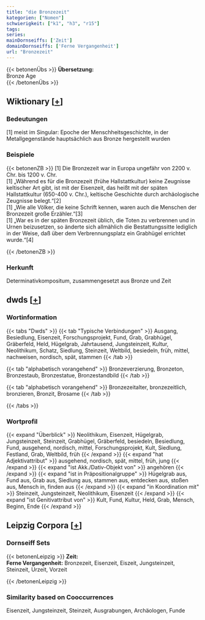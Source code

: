 ```yaml
---
title: "die Bronzezeit"
kategorien: ["Nomen"]
schwierigkeit: ["k1", "h3", "r15"]
tags:
series:
mainDornseiffs: ['Zeit']
domainDornseiffs: ['Ferne Vergangenheit']
url: "Bronzezeit"
---
```


{{< betonenÜbs >}}
**Übersetzung:**  
Bronze Age  
{{< /betonenÜbs >}}

## Wiktionary [[+](https://de.wiktionary.org/wiki/Bronzezeit)]

### Bedeutungen
[1] meist im Singular: Epoche der Menschheitsgeschichte, in der Metallgegenstände hauptsächlich aus Bronze hergestellt wurden  

### Beispiele
{{< betonenZB >}}
[1] Die Bronzezeit war in Europa ungefähr von 2200 v. Chr. bis 1200 v. Chr.  
[1] „Während es für die Bronzezeit (frühe Hallstattkultur) keine Zeugnisse keltischer Art gibt, ist mit der Eisenzeit, das heißt mit der späten Hallstattkultur (650-400 v. Chr.), keltische Geschichte durch archäologische Zeugnisse belegt.“[2]  
[1] „Wie alle Völker, die keine Schrift kennen, waren auch die Menschen der Bronzezeit große Erzähler.“[3]  
[1] „War es in der späten Bronzezeit üblich, die Toten zu verbrennen und in Urnen beizusetzen, so änderte sich allmählich die Bestattungssitte lediglich in der Weise, daß über dem Verbrennungsplatz ein Grabhügel errichtet wurde.“[4]  

{{< /betonenZB >}}
### Herkunft
Determinativkompositum, zusammengesetzt aus Bronze und Zeit  



## dwds [[+](https://www.dwds.de/wb/Bronzezeit)]

### Wortinformation
{{< tabs "Dwds" >}}
{{< tab "Typische Verbindungen" >}}
Ausgang, Besiedlung, Eisenzeit, Forschungsprojekt, Fund, Grab, Grabhügel, Gräberfeld, Held, Hügelgrab, Jahrtausend, Jungsteinzeit, Kultur, Neolithikum, Schatz, Siedlung, Steinzeit, Weltbild, besiedeln, früh, mittel, nachweisen, nordisch, spät, stammen
{{< /tab >}}

{{< tab "alphabetisch vorangehend" >}}
Bronzeverzierung, Bronzeton, Bronzestaub, Bronzestatue, Bronzestandbild
{{< /tab >}}

{{< tab "alphabetisch vorangehend" >}}
Bronzezeitalter, bronzezeitlich, bronzieren, Bronzit, Brosame
{{< /tab >}}

{{< /tabs >}}

### Wortprofil
{{< expand "Überblick" >}} Neolithikum, Eisenzeit, Hügelgrab, Jungsteinzeit, Steinzeit, Grabhügel, Gräberfeld, besiedeln, Besiedlung, Fund, ausgehend, nordisch, mittel, Forschungsprojekt, Kult, Siedlung, Festland, Grab, Weltbild, früh {{< /expand >}}
{{< expand "hat Adjektivattribut" >}} ausgehend, nordisch, spät, mittel, früh, jung {{< /expand >}}
{{< expand "ist Akk./Dativ-Objekt von" >}} angehören {{< /expand >}}
{{< expand "ist in Präpositionalgruppe" >}} Hügelgrab aus, Fund aus, Grab aus, Siedlung aus, stammen aus, entdecken aus, stoßen aus, Mensch in, finden aus {{< /expand >}}
{{< expand "in Koordination mit" >}} Steinzeit, Jungsteinzeit, Neolithikum, Eisenzeit {{< /expand >}}
{{< expand "ist Genitivattribut von" >}} Kult, Fund, Kultur, Held, Grab, Mensch, Beginn, Ende {{< /expand >}}

## Leipzig Corpora [[+](https://corpora.uni-leipzig.de/en/res?word=Bronzezeit&corpusId=deu_newscrawl-public_2018)]

### Dornseiff Sets
{{< betonenLeipzig >}}
**Zeit:**  
**Ferne Vergangenheit:** Bronzezeit, Eisenzeit, Eiszeit, Jungsteinzeit, Steinzeit, Urzeit, Vorzeit  

{{< /betonenLeipzig >}}

### Similarity based on Cooccurrences
Eisenzeit, Jungsteinzeit, Steinzeit, Ausgrabungen, Archäologen, Funde

